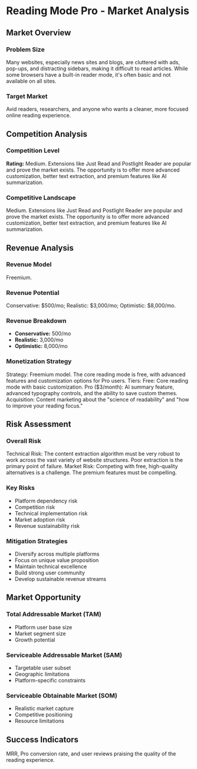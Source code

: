 # Reading Mode Pro - Market Analysis

## Market Overview

### Problem Size
Many websites, especially news sites and blogs, are cluttered with ads, pop-ups, and distracting sidebars, making it difficult to read articles. While some browsers have a built-in reader mode, it's often basic and not available on all sites.

### Target Market
Avid readers, researchers, and anyone who wants a cleaner, more focused online reading experience.

## Competition Analysis

### Competition Level
**Rating:** Medium. Extensions like Just Read and Postlight Reader are popular and prove the market exists. The opportunity is to offer more advanced customization, better text extraction, and premium features like AI summarization.

### Competitive Landscape
Medium. Extensions like Just Read and Postlight Reader are popular and prove the market exists. The opportunity is to offer more advanced customization, better text extraction, and premium features like AI summarization.

## Revenue Analysis

### Revenue Model
Freemium.

### Revenue Potential
Conservative: $500/mo; Realistic: $3,000/mo; Optimistic: $8,000/mo.

### Revenue Breakdown
- **Conservative:** 500/mo
- **Realistic:** 3,000/mo
- **Optimistic:** 8,000/mo

### Monetization Strategy
Strategy: Freemium model. The core reading mode is free, with advanced features and customization options for Pro users. Tiers: Free: Core reading mode with basic customization. Pro ($3/month): AI summary feature, advanced typography controls, and the ability to save custom themes. Acquisition: Content marketing about the "science of readability" and "how to improve your reading focus."

## Risk Assessment

### Overall Risk
Technical Risk: The content extraction algorithm must be very robust to work across the vast variety of website structures. Poor extraction is the primary point of failure. Market Risk: Competing with free, high-quality alternatives is a challenge. The premium features must be compelling.

### Key Risks
- Platform dependency risk
- Competition risk
- Technical implementation risk
- Market adoption risk
- Revenue sustainability risk

### Mitigation Strategies
- Diversify across multiple platforms
- Focus on unique value proposition
- Maintain technical excellence
- Build strong user community
- Develop sustainable revenue streams

## Market Opportunity

### Total Addressable Market (TAM)
- Platform user base size
- Market segment size
- Growth potential

### Serviceable Addressable Market (SAM)
- Targetable user subset
- Geographic limitations
- Platform-specific constraints

### Serviceable Obtainable Market (SOM)
- Realistic market capture
- Competitive positioning
- Resource limitations

## Success Indicators
MRR, Pro conversion rate, and user reviews praising the quality of the reading experience.
